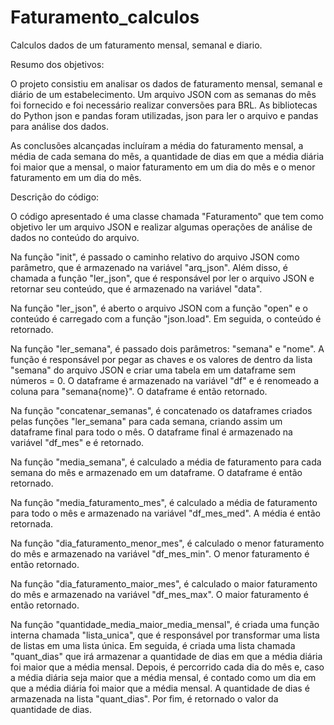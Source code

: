# Faturamento_calculos
Calculos dados de um faturamento mensal, semanal e diario.

Resumo dos objetivos: 

O projeto consistiu em analisar os dados de faturamento mensal, semanal e diário de um estabelecimento. Um arquivo JSON com as semanas do mês foi fornecido e foi necessário realizar conversões para BRL. As bibliotecas do Python json e pandas foram utilizadas, json para ler o arquivo e pandas para análise dos dados. 

As conclusões alcançadas incluíram a média do faturamento mensal, a média de cada semana do mês, a quantidade de dias em que a média diária foi maior que a mensal, o maior faturamento em um dia do mês e o menor faturamento em um dia do mês.



Descrição do código:

O código apresentado é uma classe chamada "Faturamento" que tem como objetivo ler um arquivo JSON e realizar algumas operações de análise de dados no conteúdo do arquivo.

Na função "init", é passado o caminho relativo do arquivo JSON como parâmetro, que é armazenado na variável "arq_json". Além disso, é chamada a função "ler_json", que é responsável por ler o arquivo JSON e retornar seu conteúdo, que é armazenado na variável "data".

Na função "ler_json", é aberto o arquivo JSON com a função "open" e o conteúdo é carregado com a função "json.load". Em seguida, o conteúdo é retornado.

Na função "ler_semana", é passado dois parâmetros: "semana" e "nome". A função é responsável por pegar as chaves e os valores de dentro da lista "semana" do arquivo JSON e criar uma tabela em um dataframe sem números = 0. O dataframe é armazenado na variável "df" e é renomeado a coluna para "semana{nome}". O dataframe é então retornado.

Na função "concatenar_semanas", é concatenado os dataframes criados pelas funções "ler_semana" para cada semana, criando assim um dataframe final para todo o mês. O dataframe final é armazenado na variável "df_mes" e é retornado.

Na função "media_semana", é calculado a média de faturamento para cada semana do mês e armazenado em um dataframe. O dataframe é então retornado.

Na função "media_faturamento_mes", é calculado a média de faturamento para todo o mês e armazenado na variável "df_mes_med". A média é então retornada.

Na função "dia_faturamento_menor_mes", é calculado o menor faturamento do mês e armazenado na variável "df_mes_min". O menor faturamento é então retornado.

Na função "dia_faturamento_maior_mes", é calculado o maior faturamento do mês e armazenado na variável "df_mes_max". O maior faturamento é então retornado.

Na função "quantidade_media_maior_media_mensal", é criada uma função interna chamada "lista_unica", que é responsável por transformar uma lista de listas em uma lista única. Em seguida, é criada uma lista chamada "quant_dias" que irá armazenar a quantidade de dias em que a média diária foi maior que a média mensal. Depois, é percorrido cada dia do mês e, caso a média diária seja maior que a média mensal, é contado como um dia em que a média diária foi maior que a média mensal. A quantidade de dias é armazenada na lista "quant_dias". Por fim, é retornado o valor da quantidade de dias.
